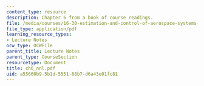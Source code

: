 ```yaml
---
content_type: resource
description: Chapter 6 from a book of course readings.
file: /media/courses/16-30-estimation-and-control-of-aerospace-systems-spring-2004/a55660b95b1d555168b7d6a43e01fc81_ch6_nnl.pdf
file_type: application/pdf
learning_resource_types:
- Lecture Notes
ocw_type: OCWFile
parent_title: Lecture Notes
parent_type: CourseSection
resourcetype: Document
title: ch6_nnl.pdf
uid: a55660b9-5b1d-5551-68b7-d6a43e01fc81
---
```

